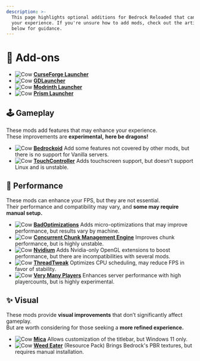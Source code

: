 ```yaml
---
description: >-
  This page highlights optional additions for Bedrock Reloaded that can improve
  your experience. If you're unsure how to add mods, check out the articles
  below for guidance.
---
```


# 🧩 Add‐ons

* <img src="https://images-wixmp-ed30a86b8c4ca887773594c2.wixmp.com/f/15a10966-3031-4c71-9c5d-0b2aa31b1af2/dfvg2h8-3bf1d4c4-8fef-4606-b6f4-d2fbf4de86f5.png?token=eyJ0eXAiOiJKV1QiLCJhbGciOiJIUzI1NiJ9.eyJzdWIiOiJ1cm46YXBwOjdlMGQxODg5ODIyNjQzNzNhNWYwZDQxNWVhMGQyNmUwIiwiaXNzIjoidXJuOmFwcDo3ZTBkMTg4OTgyMjY0MzczYTVmMGQ0MTVlYTBkMjZlMCIsIm9iaiI6W1t7InBhdGgiOiJcL2ZcLzE1YTEwOTY2LTMwMzEtNGM3MS05YzVkLTBiMmFhMzFiMWFmMlwvZGZ2ZzJoOC0zYmYxZDRjNC04ZmVmLTQ2MDYtYjZmNC1kMmZiZjRkZTg2ZjUucG5nIn1dXSwiYXVkIjpbInVybjpzZXJ2aWNlOmZpbGUuZG93bmxvYWQiXX0.jBbOAg_f1LWPV1s7zEzU-lwy1KBCCjkG5SvfOXIXaus" alt="Cow" data-size="line"> [**CurseForge Launcher**](https://www.bisecthosting.com/clients/index.php?rp=/knowledgebase/247/How-to-add-and-remove-mods-from-a-CurseForge-modpack.html)
* <img src="https://user-images.githubusercontent.com/66513643/112387891-a3063780-8cf2-11eb-8f36-63051dd9d253.png" alt="Cow" data-size="line"> [**GDLauncher**](https://www.bisecthosting.com/clients/index.php?rp=/knowledgebase/327/How-to-add-and-remove-mods-on-a-GDLauncher-modpack.html)
* <img src="https://cdn.modrinth.com/modrinth-new.png" alt="Cow" data-size="line"> [**Modrinth Launcher**](https://www.bisecthosting.com/clients/index.php?rp=/knowledgebase/571/How-to-add-and-remove-mods-from-a-Modrinth-modpack.html)
* <img src="https://cdn2.steamgriddb.com/icon_thumb/bb8bf48a4f86fb1a77d0d0953d87958e.png" alt="Cow" data-size="line"> [**Prism Launcher**](https://prismlauncher.org/wiki/getting-started/download-mods/)

## 🕹️ Gameplay

These mods add features that may enhance your experience.\
These improvements are **experimental,** **here be dragons!**

* <img src="https://cdn.modrinth.com/data/c7VSNCbf/0c0392a751d57d829b366d99f95599125f0fb7f9_96.webp" alt="Cow" data-size="line"> [**Bedrockoid**](https://modrinth.com/mod/bedrockoid) Add some features not covered by other mods, but there is no support for Vanilla servers.
* <img src="https://cdn.modrinth.com/data/U7KwGAnT/9334040759243614f81e1f1d7619f3fe2a206aee_96.webp" alt="Cow" data-size="line"> [**TouchController**](https://modrinth.com/mod/touchcontroller) Adds touchscreen support, but doesn't support Linux and is unstable.

## 🚀 Performance

These mods can enhance your FPS, but they are not essential.\
Their performance and compatibility may vary, and **some may require manual setup.**

* <img src="https://media.forgecdn.net/avatars/thumbnails/918/720/64/64/638380210681797905.png" alt="Cow" data-size="line"> [**BadOptimizations**](https://modrinth.com/mod/badoptimizations) Adds micro-optimizations that may improve performance, but results vary by machine.
* <img src="https://cdn.modrinth.com/data/VSNURh3q/3c2ce471054466712a44c8758a03e03bb868f93b_96.webp" alt="Cow" data-size="line"> [**Concurrent Chunk Management Engine**](https://modrinth.com/mod/c2me-fabric) Improves chunk performance, but is highly unstable.
* <img src="https://cdn.modrinth.com/data/SfMw2IZN/2db76d464a0f67cdb9e30fd99040eb096ac62016_96.webp" alt="Cow" data-size="line"> [**Nvidium**](https://modrinth.com/mod/nvidium) Adds Nvidia-only OpenGL extensions to boost performance, but there are incompatibilities with several mods.
* <img src="https://cdn.modrinth.com/data/vSEH1ERy/5d2913ba6c0299ac60b03d0b572a78c67c04c541_96.webp" alt="Cow" data-size="line"> [**ThreadTweak**](https://modrinth.com/mod/threadtweak) Optimizes CPU scheduling, may reduce FPS in favor of stability.
* <img src="https://cdn.modrinth.com/data/wnEe9KBa/0bb4b66e80c6cca9c37f6f1021a94670d6f820dc_96.webp" alt="Cow" data-size="line"> [**Very Many Players**](https://modrinth.com/mod/vmp-fabric) Enhances server performance with high playercounts, but is highly experimental.

## ✨ Visual

These mods provide **visual improvements** that don’t significantly affect gameplay.\
But are worth considering for those seeking a **more refined experience.**

* <img src="https://cdn.modrinth.com/data/ku1JKosh/9d808a3ce8f8fe6790a00d51715bed90d35c1ff7_96.webp" alt="Cow" data-size="line"> [**Mica**](https://modrinth.com/mod/mica) Allows customization of the titlebar, but Windows 11 only.
* <img src="https://cdn.modrinth.com/data/QTBR20BE/f555cb46e252bfdd88c68329288f2daa66082286.png" alt="Cow" data-size="line"> [**Weed Eater**](https://modrinth.com/resourcepack/weed-eater) (Resource Pack) Brings Bedrock's PBR textures, but requires manual installation.
